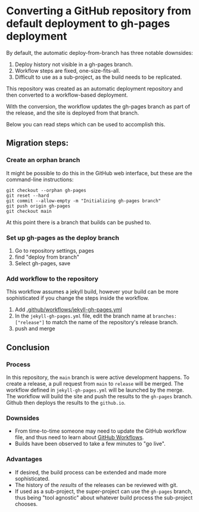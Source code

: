 # Converting a GitHub repository from default deployment to gh-pages deployment

By default, the automatic deploy-from-branch has three notable downsides:

1. Deploy history not visible in a gh-pages branch.
2. Workflow steps are fixed, one-size-fits-all.
3. Difficult to use as a sub-project, as the build needs to be replicated.

This repository was created as an automatic deployment repository and then converted to a workflow-based deployment.

With the conversion, the workflow updates the gh-pages branch as part of the release, and the site is deployed from that branch.

Below you can read steps which can be used to accomplish this.

## Migration steps:

### Create an orphan branch

It might be possible to do this in the GitHub web interface,
but these are the command-line instructions:

```
git checkout --orphan gh-pages
git reset --hard
git commit --allow-empty -m "Initializing gh-pages branch"
git push origin gh-pages
git checkout main
```

At this point there is a branch that builds can be pushed to.

### Set up gh-pages as the deploy branch

1. Go to repository settings, pages
2. find "deploy from branch"
3. Select gh-pages, save

### Add workflow to the repository

This workflow assumes a jekyll build, however your build can be more sophisticated if you change the steps inside the workflow.

1. Add [.github/workflows/jekyll-gh-pages.yml](.github/workflows/jekyll-gh-pages.yml)
2. In the `jekyll-gh-pages.yml` file, edit the branch name at `branches: ["release"]` to match the name of the repository's release branch.
3. push and merge

## Conclusion

### Process

In this repository, the `main` branch is were active development happens.
To create a release, a pull request from `main` to `release` will be merged.
The workflow defined in `jekyll-gh-pages.yml` will be launched by the merge.
The workflow will build the site and push the results to the `gh-pages` branch.
Github then deploys the results to the `github.io`.

### Downsides

* From time-to-time someone may need to update the GitHub workflow file, and thus need to learn about [GitHub Workflows](https://docs.github.com/en/actions/using-workflows).
* Builds have been observed to take a few minutes to "go live".

### Advantages

* If desired, the build process can be extended and made more sophisticated.
* The history of the _results_ of the releases can be reviewed with git.
* If used as a sub-project, the super-project can use the `gh-pages` branch, thus being "tool agnostic" about whatever build process the sub-project chooses.
